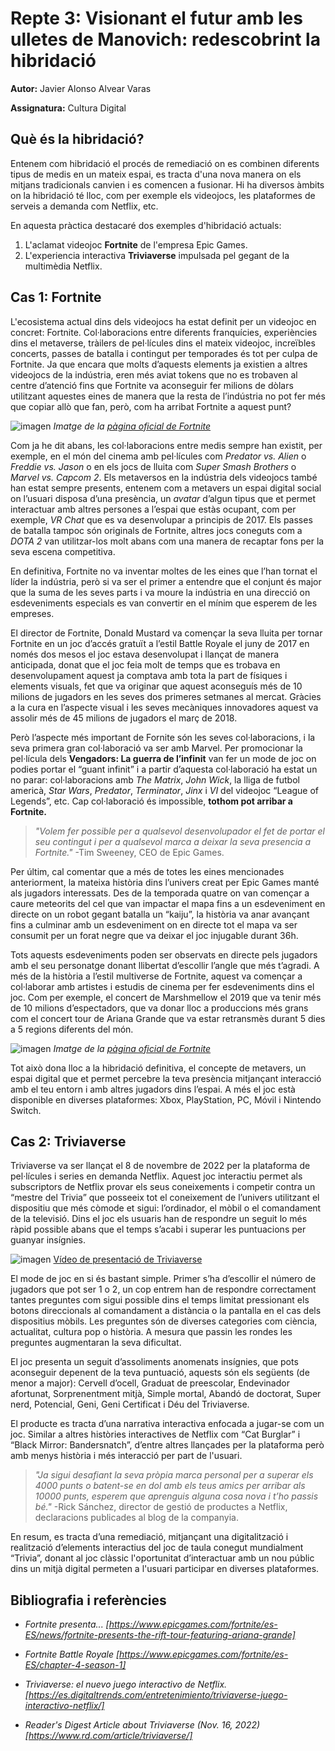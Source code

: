 # Repte 3: Visionant el futur amb les ulletes de Manovich: redescobrint la hibridació
**Autor:** Javier Alonso Alvear Varas  

**Assignatura:** Cultura Digital

## Què és la hibridació?
Entenem com hibridació el procés de remediació on es combinen diferents tipus de medis en un mateix espai, es tracta d'una nova manera on els mitjans tradicionals canvien i es comencen a fusionar. Hi ha diversos àmbits on la hibridació té lloc, com per exemple els videojocs, les plataformes de serveis a demanda com Netflix, etc.

En aquesta pràctica destacaré dos exemples d'hibridació actuals: 
1. L'aclamat videojoc **Fortnite** de l'empresa Epic Games.
2. L'experiencia interactiva **Triviaverse** impulsada pel gegant de la multimèdia Netflix.

## Cas 1: Fortnite
L'ecosistema actual dins dels videojocs ha estat definit per un videojoc en concret: Fortnite. Col·laboracions entre diferents franquícies, experiències dins el metaverse, tràilers de pel·lícules dins el mateix videojoc, increïbles concerts, passes de batalla i contingut per temporades és tot per culpa de Fortnite. Ja que encara que molts d’aquests elements ja existien a altres videojocs de la indústria, eren més aviat tokens que no es trobaven al centre d’atenció fins que Fortnite va aconseguir fer milions de dòlars utilitzant aquestes eines de manera que la resta de l’indústria no pot fer més que copiar allò que fan, però, com ha arribat Fortnite a aquest punt?

![imagen](https://user-images.githubusercontent.com/121139462/208936834-a8c99e81-f84a-4e8e-a4ab-c8a1b5c48c91.png)
*Imatge de la [pàgina oficial de Fortnite](https://www.epicgames.com/fortnite/es-ES/chapter-3-season-1)*

Com ja he dit abans, les col·laboracions entre medis sempre han existit, per exemple, en el món del cinema amb pel·lícules com *Predator vs. Alien* o *Freddie vs. Jason* o en els jocs de lluita com *Super Smash Brothers* o *Marvel vs. Capcom 2*. Els metaversos en la indústria dels videojocs també han estat sempre presents, entenem com a metavers un espai digital social on l’usuari disposa d’una presència, un *avatar* d’algun tipus que et permet interactuar amb altres persones a l’espai que estàs ocupant, com per exemple, *VR Chat* que es va desenvolupar a principis de 2017. Els passes de batalla tampoc són originals de Fortnite, altres jocs coneguts com a *DOTA 2* van utilitzar-los molt abans com una manera de recaptar fons per la seva escena competitiva.

En definitiva, Fortnite no va inventar moltes de les eines que l’han tornat el líder la indústria, però si va ser el primer a entendre que el conjunt és major que la suma de les seves parts i va moure la indústria en una direcció on esdeveniments especials es van convertir en el mínim que esperem de les empreses.

El director de Fortnite, Donald Mustard va començar la seva lluita per tornar Fortnite en un joc d’accés gratuït a l’estil Battle Royale el juny de 2017 en només dos mesos el joc estava desenvolupat i llançat de manera anticipada, donat que el joc feia molt de temps que es trobava en desenvolupament aquest ja comptava amb tota la part de físiques i elements visuals, fet que va originar que aquest aconseguís més de 10 milions de jugadors en les seves dos primeres setmanes al mercat. Gràcies a la cura en l’aspecte visual i les seves mecàniques innovadores aquest va assolir més de 45 milions de jugadors el març de 2018.

Però l’aspecte més important de Fornite són les seves col·laboracions, i la seva primera gran col·laboració va ser amb Marvel. Per promocionar la pel·lícula dels **Vengadors: La guerra de l’infinit** van fer un mode de joc on podies portar el “guant infinit” i a partir d’aquesta col·laboració ha estat un no parar: col·laboracions amb *The Matrix*, *John Wick*, la lliga de futbol americà, *Star Wars*, *Predator*, *Terminator*, *Jinx* i *VI* del videojoc “League of Legends”, etc. Cap col·laboració és impossible, **tothom pot arribar a Fortnite.**

>*"Volem fer possible per a qualsevol desenvolupador el fet de portar el seu contingut i per a qualsevol marca a deixar la seva presencia a Fortnite."* -Tim Sweeney, CEO de Epic Games.

Per últim, cal comentar que a més de totes les eines mencionades anteriorment, la mateixa història dins l’univers creat per Epic Games manté als jugadors interessats. Des de la temporada quatre on van començar a caure meteorits del cel que van impactar el mapa fins a un esdeveniment en directe on un robot gegant batalla un “kaiju”, la història va anar avançant fins a culminar amb un esdeveniment on en directe tot el mapa va ser consumit per un forat negre que va deixar el joc injugable durant 36h.

Tots aquests esdeveniments poden ser observats en directe pels jugadors amb el seu personatge donant llibertat d’escollir l’angle que més t’agradi. A més de la història a l’estil multiverse de Fortnite, aquest va començar a col·laborar amb artistes i estudis de cinema per fer esdeveniments dins el joc. Com per exemple, el concert de Marshmellow el 2019 que va tenir més de 10 milions d’espectadors, que va donar lloc a produccions més grans com el concert tour de Ariana Grande que va estar retransmès durant 5 dies a 5 regions diferents del món.

![imagen](https://user-images.githubusercontent.com/121139462/208940287-fa778965-e5bd-4399-857d-536b731a7b43.png)
*Imatge de la [pàgina oficial de Fortnite](https://www.epicgames.com/fortnite/es-ES/news/fortnite-presents-the-rift-tour-featuring-ariana-grande)*

Tot això dona lloc a la hibridació definitiva, el concepte de metavers, un espai digital que et permet percebre la teva presència mitjançant interacció amb el teu entorn i amb altres jugadors dins l’espai. A més el joc està disponible en diverses plataformes: Xbox, PlayStation, PC, Móvil i Nintendo Switch.

## Cas 2: Triviaverse
Triviaverse va ser llançat el 8 de novembre de 2022 per la plataforma de pel·lícules i series en demanda Netflix. Aquest joc interactiu permet als subscriptors de Netflix provar els seus coneixements i competir contra un “mestre del Trivia” que posseeix tot el coneixement de l’univers utilitzant el dispositiu que més còmode et sigui: l’ordinador, el mòbil o el comandament de la televisió. Dins el joc els usuaris han de respondre un seguit lo més ràpid possible abans que el temps s’acabi i superar les puntuacions per guanyar insígnies.

![imagen](https://user-images.githubusercontent.com/121139462/208942878-ece73c8f-764b-4d9c-bf1e-0975882b4339.png)
[Vídeo de presentació de Triviaverse](https://www.youtube.com/watch?v=pPJFfJaFqmE)

El mode de joc en si és bastant simple. Primer s’ha d’escollir el número de jugadors que pot ser 1 o 2, un cop entrem han de respondre correctament tantes preguntes com sigui possible dins el temps limitat pressionant els botons direccionals al comandament a distància o la pantalla en el cas dels dispositius mòbils. Les preguntes són de diverses categories com ciència, actualitat, cultura pop o història. A mesura que passin les rondes les preguntes augmentaran la seva dificultat.

El joc presenta un seguit d’assoliments anomenats insígnies, que pots aconseguir depenent de la teva puntuació, aquests són els següents (de menor a major): Cervell d’ocell, Graduat de preescolar, Endevinador afortunat, Sorprenentment mitjà, Simple mortal, Abandó de doctorat, Super nerd, Potencial, Geni, Geni Certificat i Déu del Triviaverse.

El producte es tracta d’una narrativa interactiva enfocada a jugar-se com un joc. Similar a altres històries interactives de Netflix com “Cat Burglar” i “Black Mirror: Bandersnatch”, d’entre altres llançades per la plataforma però amb menys història i més interacció per part de l'usuari.

>*"Ja sigui desafiant la seva pròpia marca personal per a superar els 4000 punts o batent-se en dol amb els teus amics per arribar als 10000 punts, esperem que aprenguis alguna cosa nova i t’ho passis bé."* -Rick Sánchez, director de gestió de productes a Netflix, declaracions publicades al blog de la companyia.

En resum, es tracta d’una remediació, mitjançant una digitalització i realització d’elements interactius del joc de taula conegut mundialment “Trivia”, donant al joc clàssic l'oportunitat d’interactuar amb un nou públic dins un mitjà digital permeten a l'usuari participar en diverses plataformes.

## Bibliografia i referències
* *Fortnite presenta... [https://www.epicgames.com/fortnite/es-ES/news/fortnite-presents-the-rift-tour-featuring-ariana-grande]*


* *Fortnite Battle Royale [https://www.epicgames.com/fortnite/es-ES/chapter-4-season-1]*


* *Triviaverse: el nuevo juego interactivo de Netflix. [https://es.digitaltrends.com/entretenimiento/triviaverse-juego-interactivo-netflix/]*


* *Reader's Digest Article about Triviaverse (Nov. 16, 2022) [https://www.rd.com/article/triviaverse/]*

